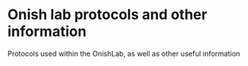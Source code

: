 # Onish lab protocols and other information
Protocols used within the OnishLab, as well as other useful information
